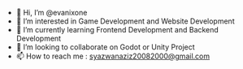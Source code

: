 - 👋 Hi, I’m @evanixone
- 👀 I’m interested in Game Development and Website Development
- 🌱 I’m currently learning Frontend Development and Backend Development
- 💞️ I’m looking to collaborate on Godot or Unity Project
- 📫 How to reach me : syazwanaziz20082000@gmail.com

<!---
evanixone/evanixone is a ✨ special ✨ repository because its `README.md` (this file) appears on your GitHub profile.
You can click the Preview link to take a look at your changes.
--->
